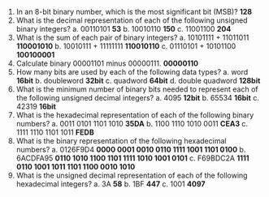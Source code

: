 1. In an 8-bit binary number, which is the most significant bit (MSB)?
  **128**
2. What is the decimal representation of each of the following unsigned binary integers?
  a. 00110101
  **53**
  b. 10010110
  **150**
  c. 11001100
  **204**
3. What is the sum of each pair of binary integers?
  a. 10101111 + 11011011
  **110001010**
  b. 10010111 + 11111111
  **110010110**
  c. 01110101 + 10101100
  **100100001**
4. Calculate binary 00001101 minus 00000111.
  **00000110**
5. How many bits are used by each of the following data types?
  a. word
  **16bit**
  b. doubleword
  **32bit**
  c. quadword
  **64bit**
  d. double quadword
  **128bit**
6. What is the minimum number of binary bits needed to represent each of the following
unsigned decimal integers?
  a. 4095
  **12bit**
  b. 65534
  **16bit**
  c. 42319
  **16bit**
7. What is the hexadecimal representation of each of the following binary numbers?
  a. 0011 0101 1101 1010
  **35DA**
  b. 1100 1110 1010 0011
  **CEA3**
  c. 1111 1110 1101 1011
  **FEDB**
8. What is the binary representation of the following hexadecimal numbers?
  a. 0126F9D4
  **0000 0001 0010 0110 1111 1001 1101 0100**
  b. 6ACDFA95
  **0110 1010 1100 1101 1111 1010 1001 0101**
  c. F69BDC2A
  **1111 0110 1001 1011 1101 1100 0010 1010**
9. What is the unsigned decimal representation of each of the following hexadecimal integers?
  a. 3A
  **58**
  b. 1BF
  **447**
  c. 1001
  **4097**

